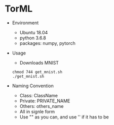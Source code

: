 # TorML

* Environment
    * Ubuntu 18.04
    * python 3.6.8
    * packages: numpy, pytorch

* Usage
    * Downloads MNIST
    ```
    chmod 744 get_mnist.sh
    ./get_mnist.sh
    ```

* Naming Convention
    * Class: ClassName
    * Private: PRIVATE_NAME
    * Others: others_name
    * All in signle form
    * Use "" as you can, and use '' if it has to be